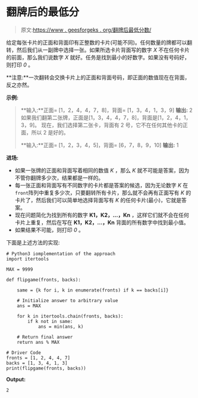 # 翻牌后的最低分

> 原文:[https://www . geesforgeks . org/翻牌后最低分数/](https://www.geeksforgeeks.org/minimum-score-after-flipping-the-cards/)

给定每张卡片的正面和背面印有正整数的卡片(可能不同)。任何数量的牌都可以翻转，然后我们从一副牌中选择一张。如果所选卡片背面写的数字 *X* 不在任何卡片的前面，那么我们说数字 *X* 就好。任务是找到最小的好数字。如果没有号码好，则打印 *0* 。

**注意:**一次翻转会交换卡片上的正面和背面号码，即正面的数值现在在背面，反之亦然。

**示例:**

> **输入:**正面= [1，2，4，4，7，8]，背面= [1，3，4，1，3，9]
> **输出:** 2
> 如果我们翻第二张牌，正面是[1，3，4，4，7，8]，背面是[1，2，4，1，3，9]。
> 现在，我们选择第二张卡，背面有 2 号，它不在任何其他卡的正面，所以 2 是好的。
> 
> **输入:**正面= [1，2，3，4，5]，背面= [6，7，8，9，10]
> **输出:** 1

**进场:**

*   如果一张牌的正面和背面写着相同的数值 *K* ，那么 *K* 就不可能是答案，因为不管你翻牌多少次，结果都是一样的。
*   每一张正面和背面写有不同数字的卡片都是答案的候选，因为无论数字 *K* 在`front`阵列中重复多少次，只要翻转所有卡片，那么就不会再有正面写有 *K* 的卡片了，然后我们可以简单地选择背面写有 *K* 的任何卡片(最小)，它就是答案。
*   现在问题简化为找到所有的数字 **K1，K2，…，Kn** ，这样它们就不会在任何卡片上重复，然后在写在 **K1，K2，…，Kn** 背面的所有数字中找到最小值。
*   如果结果不可能，则打印 *0* 。

下面是上述方法的实现:

```
# Python3 iomplementation of the approach
import itertools

MAX = 9999

def flipgame(fronts, backs):

    same = {k for i, k in enumerate(fronts) if k == backs[i]}

    # Initialize answer to arbitrary value
    ans = MAX

    for k in itertools.chain(fronts, backs):
        if k not in same:
            ans = min(ans, k)

    # Return final answer
    return ans % MAX

# Driver Code
fronts = [1, 2, 4, 4, 7]
backs = [1, 3, 4, 1, 3]
print(flipgame(fronts, backs))
```

**Output:**

```
2

```